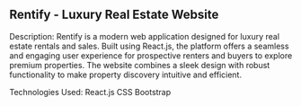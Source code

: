 Rentify - Luxury Real Estate Website
---------------------------------------
Description:
Rentify is a modern web application designed for luxury real estate rentals and sales. 
Built using React.js, the platform offers a seamless and engaging user experience for prospective renters and buyers to explore premium properties. 
The website combines a sleek design with robust functionality to make property discovery intuitive and efficient.

Technologies Used:
React.js
CSS
Bootstrap 
